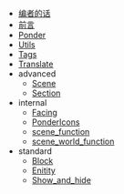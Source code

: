 * [编者的话](Tutorials/Minecraft/PonderJs-Tutorials/编者的话.md)
* [前言](Tutorials/Minecraft/PonderJs-Tutorials/前言.md)
* [Ponder](Tutorials/Minecraft/PonderJs-Tutorials/Ponder.md)
* [Utils](Tutorials/Minecraft/PonderJs-Tutorials/Utils.md)
* [Tags](Tutorials/Minecraft/PonderJs-Tutorials/Tags.md)
* [Translate](Tutorials/Minecraft/PonderJs-Tutorials/Translate.md)
* advanced
  * [Scene](Tutorials/Minecraft/PonderJs-Tutorials/Scene.md)
  * [Section](Tutorials/Minecraft/PonderJs-Tutorials/Section.md)
* internal
  * [Facing](Tutorials/Minecraft/PonderJs-Tutorials/Facing.md)
  * [PonderIcons](Tutorials/Minecraft/PonderJs-Tutorials/PonderIcons.md)
  * [scene_function](Tutorials/Minecraft/PonderJs-Tutorials/scene_function.md)
  * [scene_world_function](Tutorials/Minecraft/PonderJs-Tutorials/scene_world_function.md)
* standard
  * [Block](Tutorials/Minecraft/PonderJs-Tutorials/Block.md)
  * [Enitity](Tutorials/Minecraft/PonderJs-Tutorials/Enitity.md)
  * [Show_and_hide](Tutorials/Minecraft/PonderJs-Tutorials/Show_and_hide.md)
